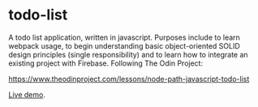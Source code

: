 # todo-list
A todo list application, written in javascript. Purposes include to
learn webpack usage, to begin understanding basic object-oriented SOLID 
design principles (single responsibility) and to learn how to integrate an
existing project with Firebase. Following The Odin Project:

https://www.theodinproject.com/lessons/node-path-javascript-todo-list

[Live demo](https://todo-list-89ba6.firebaseapp.com/).
